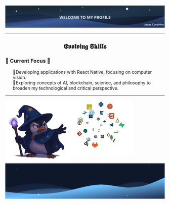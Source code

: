 ![](header.svg)

---

<!--Languages and Tools Section-->       
<h2 align="center">𝕰𝖛𝖔𝖑𝖛𝖎𝖓𝖌 𝕾𝖐𝖎𝖑𝖑𝖘</h2> 

### 🔭 Current Focus 🚀
<ul align="left">
  🔹Developing applications with React Native, focusing on computer vision.<br>
  🔹Exploring concepts of AI, blockchain, science, and philosophy to broaden my technological and critical perspective.
</ul>

---

<div>
  <img align="left" alt="GIF description" width="40%" src="./pinguim.gif">
</div>
<picture>
  <img align="left" width="40%" alt="GIF description" src="./Skills_Animation_Transparent.gif">
</picture>
   
![](footer.svg)
